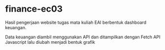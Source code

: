 # finance-ec03
Hasil pengerjaan website tugas mata kuliah EAI berbentuk dashboard keuangan.

Data keuangan diambil menggunakan API dan ditampilkan dengan Fetch API Javascript lalu diubah menjadi bentuk grafik
